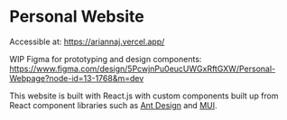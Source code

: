 # Personal Website
Accessible at: https://ariannaj.vercel.app/

WIP Figma for prototyping and design components: https://www.figma.com/design/5PcwjnPu0eucUWGxRftGXW/Personal-Webpage?node-id=13-1768&m=dev

This website is built with React.js with custom components built up from React component libraries such as [Ant Design](https://ant.design/) and [MUI](https://mui.com/).